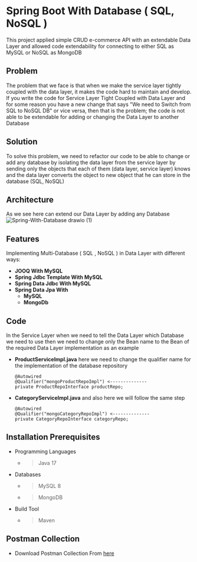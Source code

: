 
# Spring Boot With Database ( SQL, NoSQL )

This project applied simple CRUD e-commerce API with an extendable Data Layer and allowed code extendability for connecting to either SQL as MySQL or NoSQL as MongoDB


## Problem

The problem that we face is that when we make the service layer tightly coupled with the data layer, it makes the code hard to maintain and develop. If you write the code for Service Layer Tight Coupled with Data Layer and for some reason you have a new change that says "We need to Switch from SQL to NoSQL DB" or vice versa, then that is the problem; the code is not able to be extendable for adding or changing the Data Layer to another Database


## Solution
To solve this problem, we need to refactor our code to be able to change or add any database by isolating the data layer from the service layer by sending only the objects that each of them (data layer, service layer) knows and the data layer converts the object to new object that he can store in the database (SQL, NoSQL)


## Architecture
As we see here can extend our Data Layer by adding any Database
![Spring-With-Database drawio (1)](https://github.com/youssefGamalMohamed/Spring-With-Database/assets/47324621/5d511efe-2f9e-41fb-975f-12d8efcb4729)

## Features
Implementing Multi-Database ( SQL , NoSQL ) in Data Layer with different ways:
-  **JOOQ With MySQL**
-  **Spring Jdbc Template With MySQL**
-  **Spring Data Jdbc With MySQL**
-  **Spring Data Jpa With**
   - **MySQL**
   - **MongoDb**

## Code
In the Service Layer when we need to tell the Data Layer which Database we need to use then we need to change only the Bean name to the Bean of the required Data Layer implementation as an example

- **ProductServiceImpl.java**
  here we need to change the qualifier name for the implementation of the database repository
    ```
    @Autowired
    @Qualifier("mongoProductRepoImpl") <--------------
    private ProductRepoInterface productRepo;
    ```
- **CategoryServiceImpl.java**
  and also here we will follow the same step
    ```
    @Autowired
    @Qualifier("mongoCategoryRepoImpl") <--------------
    private CategoryRepoInterface categoryRepo;
    ```

## Installation Prerequisites
- Programming Languages
  - > Java 17
    
- Databases
  - > MySQL 8
  - > MongoDB
    
- Build Tool
  - > Maven 


## Postman Collection 
- Download Postman Collection From [here](https://github.com/youssefGamalMohamed/Spring-With-Database/blob/0a7f08ea1c8ee4bc88e2437f85e990599afc1d55/Ecommerce.postman_collection.json)
